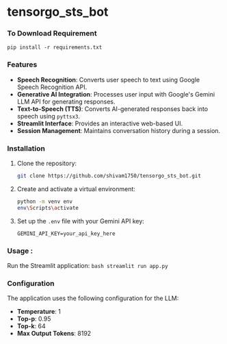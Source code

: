 # tensorgo_sts_bot

### To Download Requirement 
```
pip install -r requirements.txt
```
### Features

- **Speech Recognition**: Converts user speech to text using Google Speech Recognition API.
- **Generative AI Integration**: Processes user input with Google's Gemini LLM API for generating responses.
- **Text-to-Speech (TTS)**: Converts AI-generated responses back into speech using `pyttsx3`.
- **Streamlit Interface**: Provides an interactive web-based UI.
- **Session Management**: Maintains conversation history during a session.


### Installation

1. Clone the repository:
    ```bash
    git clone https://github.com/shivam1750/tensorgo_sts_bot.git
    ```

2. Create and activate a virtual environment:
    ```bash
    python -m venv env
    env\Scripts\activate
    ```

3. Set up the `.env` file with your Gemini API key:
    ```env
    GEMINI_API_KEY=your_api_key_here
    ```

### Usage : 
Run the Streamlit application:
    ```bash
    streamlit run app.py
    ```

### Configuration

The application uses the following configuration for the LLM:

- **Temperature**: 1
- **Top-p**: 0.95
- **Top-k**: 64
- **Max Output Tokens**: 8192
